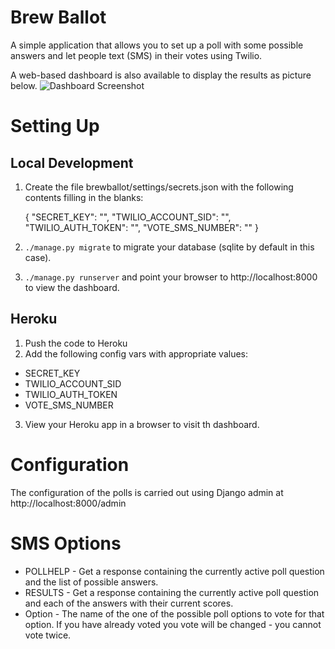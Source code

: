 Brew Ballot
===========

A simple application that allows you to set up a poll with some possible answers and let people text (SMS) in their votes using Twilio.

A web-based dashboard is also available to display the results as picture below.
![Dashboard Screenshot](/../screenshots/dashboard.png?raw=true "Dashboard Screenshot")

Setting Up
==========

Local Development
-----------------
1. Create the file brewballot/settings/secrets.json with the following contents filling in the blanks:


    {
      "SECRET_KEY": "",
      "TWILIO_ACCOUNT_SID": "",
      "TWILIO_AUTH_TOKEN": "",
      "VOTE_SMS_NUMBER": ""
    }
2. `./manage.py migrate` to migrate your database (sqlite by default in this case).
3. `./manage.py runserver` and point your browser to http://localhost:8000 to view the dashboard.

Heroku
------
1. Push the code to Heroku
2. Add the following config vars with appropriate values:
  - SECRET_KEY
  - TWILIO_ACCOUNT_SID
  - TWILIO_AUTH_TOKEN
  - VOTE_SMS_NUMBER
3. View your Heroku app in a browser to visit th dashboard.

Configuration
=============

The configuration of the polls is carried out using Django admin at http://localhost:8000/admin

SMS Options
===========
- POLLHELP - Get a response containing the currently active poll question and the list of possible answers.
- RESULTS - Get a response containing the currently active poll question and each of the answers with their current scores.
- Option - The name of the one of the possible poll options to vote for that option. If you have already voted you vote will be changed - you cannot vote twice.
